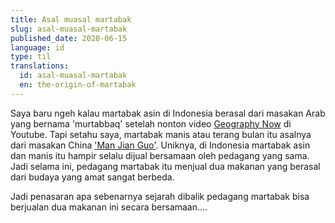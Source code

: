 ```yaml
---
title: Asal muasal martabak
slug: asal-muasal-martabak
published_date: 2020-06-15
language: id
type: til
translations:
  id: asal-muasal-martabak
  en: the-origin-of-martabak
---
```


Saya baru ngeh kalau martabak asin di Indonesia berasal dari masakan Arab yang bernama 'murtabbaq' setelah nonton video [Geography Now](https://www.youtube.com/watch?v=tP68QwVvAZk) di Youtube. Tapi setahu saya, martabak manis atau terang bulan itu asalnya dari masakan China ['Man Jian Guo'](https://en.wikipedia.org/wiki/Apam_balik). Uniknya, di Indonesia martabak asin dan manis itu hampir selalu dijual bersamaan oleh pedagang yang sama. Jadi selama ini, pedagang martabak itu menjual dua makanan yang berasal dari budaya yang amat sangat berbeda.

Jadi penasaran apa sebenarnya sejarah dibalik pedagang martabak bisa berjualan dua makanan ini secara bersamaan....
